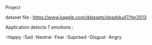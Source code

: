 Project

dataset file : https://www.kaggle.com/datasets/deadskull7/fer2013

Application detects 7 emotions :

-Happy
-Sad
-Neutral
-Fear
-Suprised
-Disgust
-Angry
